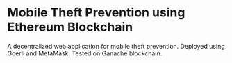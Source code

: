 # Mobile Theft Prevention using Ethereum Blockchain

A decentralized web application for mobile theft prevention.
Deployed using Goerli and MetaMask. Tested on Ganache blockchain.
